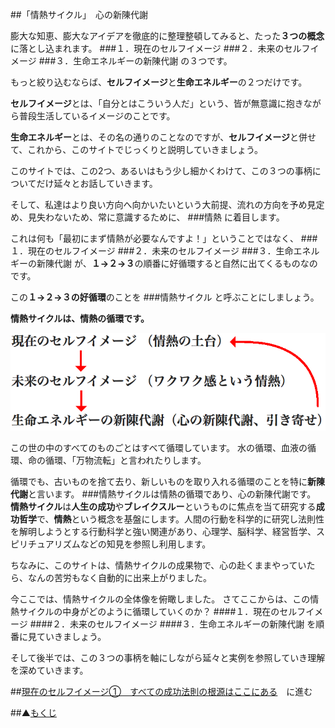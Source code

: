 ##「情熱サイクル」　心の新陳代謝

膨大な知恵、膨大なアイデアを徹底的に整理整頓してみると、たった**３つの概念**に落とし込まれます。
###１．現在のセルフイメージ
###２．未来のセルフイメージ
###３．生命エネルギーの新陳代謝
の３つです。

もっと絞り込むならば、**セルフイメージ**と**生命エネルギー**の２つだけです。

**セルフイメージ**とは、「自分とはこういう人だ」という、皆が無意識に抱きながら普段生活しているイメージのことです。

**生命エネルギー**とは、その名の通りのことなのですが、**セルフイメージ**と併せて、これから、このサイトでじっくりと説明していきましょう。

このサイトでは、この2つ、あるいはもう少し細かくわけて、この３つの事柄についてだけ延々とお話していきます。

そして、私達はより良い方向へ向かいたいという大前提、流れの方向を予め見定め、見失わないため、常に意識するために、
###情熱
に着目します。

これは何も「最初にまず情熱が必要なんですよ！」ということではなく、
###１．現在のセルフイメージ
###２．未来のセルフイメージ
###３．生命エネルギーの新陳代謝
が、**１→２→３**の順番に好循環すると自然に出てくるものなのです。

この**１→２→３の好循環**のことを
###情熱サイクル
と呼ぶことにしましょう。

**情熱サイクルは、情熱の循環です。**

![](./passion-cycle.png)

この世の中のすべてのものごとはすべて循環しています。
水の循環、血液の循環、命の循環、「万物流転」と言われたりします。

循環でも、古いものを捨て去り、新しいものを取り入れる循環のことを特に**新陳代謝**と言います。
###情熱サイクルは情熱の循環であり、心の新陳代謝です。
**情熱サイクル**は**人生の成功**や**ブレイクスルー**というものに焦点を当て研究する**成功哲学**で、**情熱**という概念を基盤にします。人間の行動を科学的に研究し法則性を解明しようとする行動科学と強い関連があり、心理学、脳科学、経営哲学、スピリチュアリズムなどの知見を参照し利用します。

ちなみに、このサイトは、情熱サイクルの成果物で、心の赴くままやっていたら、なんの苦労もなく自動的に出来上がりました。

今ここでは、情熱サイクルの全体像を俯瞰しました。
さてここからは、この情熱サイクルの中身がどのように循環していくのか？
####１．現在のセルフイメージ
####２．未来のセルフイメージ
####３．生命エネルギーの新陳代謝
を順番に見ていきましょう。

そして後半では、この３つの事柄を軸にしながら延々と実例を参照していき理解を深めていきます。

##[現在のセルフイメージ①　すべての成功法則の根源はここにある](/contents/entry2/entry.html)　に進む

##▲[もくじ](/contents/a_index/entry.html)